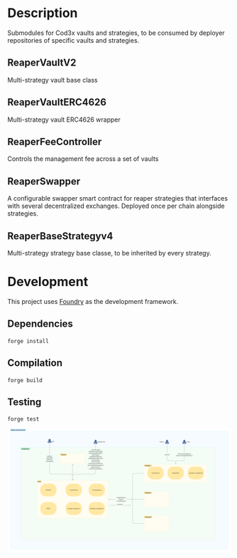# Description

Submodules for Cod3x vaults and strategies, to be consumed by deployer repositories of specific vaults and strategies.

## ReaperVaultV2
Multi-strategy vault base class

## ReaperVaultERC4626
Multi-strategy vault ERC4626 wrapper

## ReaperFeeController
Controls the management fee across a set of vaults

## ReaperSwapper
A configurable swapper smart contract for reaper strategies that interfaces with several decentralized exchanges. Deployed once per chain alongside strategies.

## ReaperBaseStrategyv4
Multi-strategy strategy base classe, to be inherited by every strategy.

# Development

This project uses [Foundry](https://github.com/gakonst/foundry) as the development framework.

## Dependencies

```
forge install
```

## Compilation

```
forge build
```

## Testing

```
forge test
```

![Architecture diagram](docs/architecture.png)
